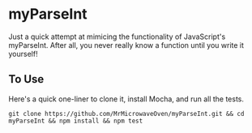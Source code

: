 # myParseInt

Just a quick attempt at mimicing the functionality of JavaScript's myParseInt.  After all, you never really know a function until you write it yourself!

## To Use

Here's a quick one-liner to clone it, install Mocha, and run all the tests.

`git clone https://github.com/MrMicrowaveOven/myParseInt.git && cd myParseInt && npm install && npm test`

